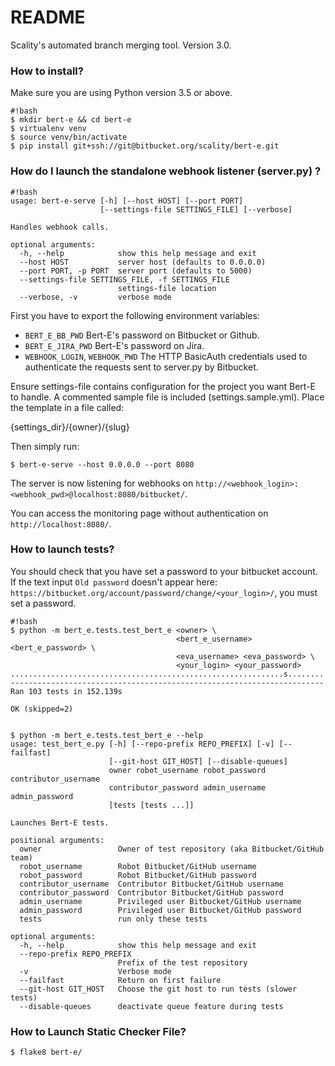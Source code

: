 # README

Scality's automated branch merging tool. Version 3.0.

### How to install?

Make sure you are using Python version 3.5 or above.

```
#!bash
$ mkdir bert-e && cd bert-e
$ virtualenv venv
$ source venv/bin/activate
$ pip install git+ssh://git@bitbucket.org/scality/bert-e.git
```

### How do I launch the standalone webhook listener (server.py) ?

```
#!bash
usage: bert-e-serve [-h] [--host HOST] [--port PORT]
                    [--settings-file SETTINGS_FILE] [--verbose]

Handles webhook calls.

optional arguments:
  -h, --help            show this help message and exit
  --host HOST           server host (defaults to 0.0.0.0)
  --port PORT, -p PORT  server port (defaults to 5000)
  --settings-file SETTINGS_FILE, -f SETTINGS_FILE
                        settings-file location
  --verbose, -v         verbose mode
```

First you have to export the following environment variables:

* `BERT_E_BB_PWD` Bert-E's password on Bitbucket or Github.
* `BERT_E_JIRA_PWD` Bert-E's password on Jira.
* `WEBHOOK_LOGIN`, `WEBHOOK_PWD` The HTTP BasicAuth credentials used to
  authenticate the requests sent to server.py by Bitbucket.

Ensure settings-file contains configuration for the project you want
Bert-E to handle. A commented sample file is included (settings.sample.yml).
Place the template in a file called:

{settings_dir}/{owner}/{slug}

Then simply run:

```
$ bert-e-serve --host 0.0.0.0 --port 8080
```

The server is now listening for webhooks on
`http://<webhook_login>:<webhook_pwd>@localhost:8080/bitbucket/`.

You can access the monitoring page without authentication on
`http://localhost:8080/`.


### How to launch tests?

You should check that you have set a password to your bitbucket account.
If the text input `Old password` doesn't appear here:
`https://bitbucket.org/account/password/change/<your_login>/`, you must set a password.

```
#!bash
$ python -m bert_e.tests.test_bert_e <owner> \
                                     <bert_e_username> <bert_e_password> \
                                     <eva_username> <eva_password> \
                                     <your_login> <your_password>
.............................................................s........
----------------------------------------------------------------------
Ran 103 tests in 152.139s

OK (skipped=2)


$ python -m bert_e.tests.test_bert_e --help
usage: test_bert_e.py [-h] [--repo-prefix REPO_PREFIX] [-v] [--failfast]
                      [--git-host GIT_HOST] [--disable-queues]
                      owner robot_username robot_password contributor_username
                      contributor_password admin_username admin_password
                      [tests [tests ...]]

Launches Bert-E tests.

positional arguments:
  owner                 Owner of test repository (aka Bitbucket/GitHub team)
  robot_username        Robot Bitbucket/GitHub username
  robot_password        Robot Bitbucket/GitHub password
  contributor_username  Contributor Bitbucket/GitHub username
  contributor_password  Contributor Bitbucket/GitHub password
  admin_username        Privileged user Bitbucket/GitHub username
  admin_password        Privileged user Bitbucket/GitHub password
  tests                 run only these tests

optional arguments:
  -h, --help            show this help message and exit
  --repo-prefix REPO_PREFIX
                        Prefix of the test repository
  -v                    Verbose mode
  --failfast            Return on first failure
  --git-host GIT_HOST   Choose the git host to run tests (slower tests)
  --disable-queues      deactivate queue feature during tests
```

### How to Launch Static Checker File?

```
$ flake8 bert-e/
```

